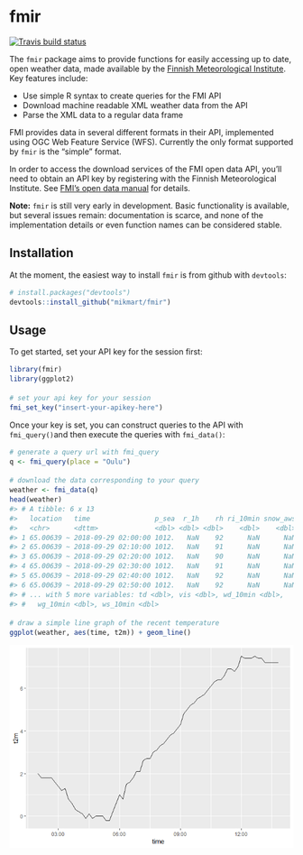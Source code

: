 
<!-- README.md is generated from README.Rmd. Please edit that file -->

# fmir

[![Travis build
status](https://travis-ci.org/mikmart/fmir.svg?branch=master)](https://travis-ci.org/mikmart/fmir)

The `fmir` package aims to provide functions for easily accessing up to
date, open weather data, made available by the [Finnish Meteorological
Institute](https://en.ilmatieteenlaitos.fi). Key features include:

  - Use simple R syntax to create queries for the FMI API
  - Download machine readable XML weather data from the API
  - Parse the XML data to a regular data frame

FMI provides data in several different formats in their API, implemented
using OGC Web Feature Service (WFS). Currently the only format supported
by `fmir` is the “simple” format.

In order to access the download services of the FMI open data API,
you’ll need to obtain an API key by registering with the Finnish
Meteorological Institute. See [FMI’s open data
manual](https://en.ilmatieteenlaitos.fi/open-data) for details.

**Note:** `fmir` is still very early in development. Basic functionality
is available, but several issues remain: documentation is scarce, and
none of the implementation details or even function names can be
considered stable.

## Installation

At the moment, the easiest way to install `fmir` is from github with
`devtools`:

``` r
# install.packages("devtools")
devtools::install_github("mikmart/fmir")
```

## Usage

To get started, set your API key for the session first:

``` r
library(fmir)
library(ggplot2)

# set your api key for your session
fmi_set_key("insert-your-apikey-here")
```

Once your key is set, you can construct queries to the API with
`fmi_query()`and then execute the queries with `fmi_data()`:

``` r
# generate a query url with fmi_query
q <- fmi_query(place = "Oulu")

# download the data corresponding to your query
weather <- fmi_data(q)
head(weather)
#> # A tibble: 6 x 13
#>   location   time                p_sea  r_1h    rh ri_10min snow_aws   t2m
#>   <chr>      <dttm>              <dbl> <dbl> <dbl>    <dbl>    <dbl> <dbl>
#> 1 65.00639 ~ 2018-09-29 02:00:00 1012.   NaN    92      NaN      NaN   2  
#> 2 65.00639 ~ 2018-09-29 02:10:00 1012.   NaN    91      NaN      NaN   1.8
#> 3 65.00639 ~ 2018-09-29 02:20:00 1012.   NaN    90      NaN      NaN   1.8
#> 4 65.00639 ~ 2018-09-29 02:30:00 1012.   NaN    91      NaN      NaN   1.8
#> 5 65.00639 ~ 2018-09-29 02:40:00 1012.   NaN    92      NaN      NaN   1.8
#> 6 65.00639 ~ 2018-09-29 02:50:00 1012.   NaN    92      NaN      NaN   1.6
#> # ... with 5 more variables: td <dbl>, vis <dbl>, wd_10min <dbl>,
#> #   wg_10min <dbl>, ws_10min <dbl>

# draw a simple line graph of the recent temperature
ggplot(weather, aes(time, t2m)) + geom_line()
```

![](man/figures/README-example-plot-1.png)<!-- -->
